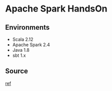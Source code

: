# Apache Spark HandsOn

## Environments
* Scala 2.12
* Apache Spark 2.4
* Java 1.8
* sbt 1.x

## Source
[ref](https://www.udemy.com/apache-spark-with-scala-hands-on-with-big-data)
